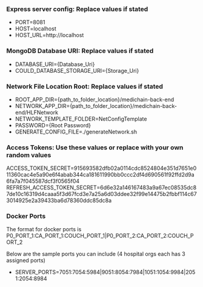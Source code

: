 ### Express server config: Replace values if stated

- PORT=8081
- HOST=localhost
- HOST_URL=http://localhost

### MongoDB Database URI: Replace values if stated

- DATABASE_URI={Database_Uri}
- COULD_DATABASE_STORAGE_URI={Storage_Uri}

### Network File Location Root: Replace values if stated

- ROOT_APP_DIR={path_to_folder_location}/medichain-back-end
- NETWORK_APP_DIR={path_to_folder_location}/medichain-back-end/HLFNetwork
- NETWORK_TEMPLATE_FOLDER=NetConfigTemplate
- PASSWORD={Root Password}
- GENERATE_CONFIG_FILE=./generateNetwork.sh

### Access Tokens: Use these values or replace with your own random values

ACCESS_TOKEN_SECRET=915693582dfb02a0114cdc8524804e351d7651e011360cac4e5a90e6f4abab344ca181611990bb0ccc2df4d690561f92ffd2d9a6fa7a7f045587dcf3f0565f04
REFRESH_ACCESS_TOKEN_SECRET=6d6e32a146167483a9a67ec08535dc87de10c16319d4caaa5f3d67fcd3e7a25a6d03ddee32f99e14475b2fbbf114c673014925e2a39433ba6d78360ddc85dc8a

### Docker Ports

The format for docker ports is P0_PORT_1:CA_PORT_1:COUCH_PORT_1|P0_PORT_2:CA_PORT_2:COUCH_PORT_2

Below are the sample ports you can include (4 hospital orgs each has 3 assigned ports)

- SERVER_PORTS=7051:7054:5984|9051:8054:7984|1051:1054:9984|2051:2054:8984
